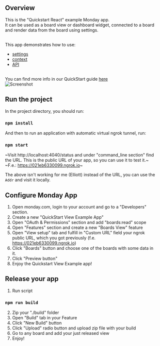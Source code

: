 ## Overview
This is the "Quickstart React" example Monday app. 
<br>It can be used as a board view or dashboard widget, connected to a board and render data from the board using settings.

<br>This app demonstrates how to use: 
- [settings](https://github.com/mondaycom/monday-sdk-js#mondaygettype-params--) 
- [context](https://github.com/mondaycom/monday-sdk-js#mondaygettype-params--) 
- [API](https://github.com/mondaycom/monday-sdk-js#mondayapiquery-options--)

<br>You can find more info in our QuickStart guide [here](https://monday.com/developers/apps/quickstart-view/)
<br /> ![Screenshot](https://dapulse-res.cloudinary.com/image/upload/w_900/v1591485466/remote_mondaycom_static/developers/screenshots/final_view.gif)

## Run the project

In the project directory, you should run:

### `npm install`

And then to run an application with automatic virtual ngrok tunnel, run:

### `npm start`

~Visit http://localhost:4040/status and under "command_line section" find the URL. This is the public URL of your app, so you can use it to test it.~
~F.e.: https://021eb6330099.ngrok.io~

The above isn't working for me (Elliott) instead of the URL, you can use the `Addr` and visit it locally.

## Configure Monday App 

1. Open monday.com, login to your account and go to a "Developers" section.
2. Create a new "QuickStart View Example App"
3. Open "OAuth & Permissions" section and add "boards:read" scope
4. Open "Features" section and create a new "Boards View" feature
5. Open "View setup" tab and fulfill in "Custom URL" field your ngrok public URL, which you got previously (f.e. https://021eb6330099.ngrok.io)
6. Click "Boards" button and choose one of the boards with some data in it.
7. Click "Preview button"
8. Enjoy the Quickstart View Example app!

## Release your app
1. Run script
### `npm run build`
2. Zip your "./build" folder
3. Open "Build" tab in your Feature
4. Click "New Build" button
5. Click "Upload" radio button and upload zip file with your build
6. Go to any board and add your just released view
7. Enjoy!
